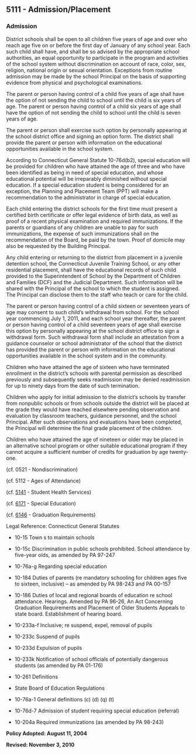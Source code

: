 ## 5111 - Admission/Placement

### Admission

District schools shall be open to all children five years of age and over who reach age five on or before the first day of January of any school year.  Each such child shall have, and shall be so advised by the appropriate school authorities, an equal opportunity to participate in the program and activities of the school system without discrimination on account of race, color, sex, religion, national origin or sexual orientation.  Exceptions from routine admission may be made by the school Principal on the basis of supporting evidence from physical and psychological examinations.

The parent or person having control of a child five years of age shall have the option of not sending the child to school until the child is six years of age.  The parent or person having control of a child six years of age shall have the option of not sending the child to school until the child is seven years of age.

The parent or person shall exercise such option by personally appearing at the school district office and signing an option form.  The district shall provide the parent or person with information on the educational opportunities available in the school system.

According to Connecticut General Statute 10-76d(b2), special education will be provided for children who have attained the age of three and who have been identified as being in need of special education, and whose educational potential will be irreparably diminished without special education.  If a special education student is being considered for an exception, the Planning and Placement Team (PPT) will make a recommendation to the administrator in charge of special education.

Each child entering the district schools for the first time must present a certified birth certificate or offer legal evidence of birth data, as well as proof of a recent physical examination and required immunizations.  If the parents or guardians of any children are unable to pay for such immunizations, the expense of such immunizations shall on the recommendation of the Board, be paid by the town.  Proof of domicile may also be requested by the Building Principal.

Any child entering or returning to the district from placement in a juvenile detention school, the Connecticut Juvenile Training School, or any other residential placement, shall have the educational records of such child provided to the Superintendent of School by the Department of Children and Families (DCF) and the Judicial Department.  Such information will be shared with the Principal of the school to which the student is assigned.  The Principal can disclose them to the staff who teach or care for the child.

The parent or person having control of a child sixteen or seventeen years of age may consent to such child’s withdrawal from school. For the school year commencing July 1, 2011, and each school year thereafter, the parent or person having control of a child seventeen years of age shall exercise this option by personally appearing at the school district office to sign a withdrawal form.  Such withdrawal form shall include an attestation from a guidance counselor or school administrator of the school that the district has provided the parent or person with information on the educational opportunities available in the school system and in the community.

Children who have attained the age of sixteen who have terminated enrollment in the district’s schools with parental permission as described previously and subsequently seeks readmission may be denied readmission for up to ninety days from the date of such termination.

Children who apply for initial admission to the district’s schools by transfer from nonpublic schools or from schools outside the district will be placed at the grade they would have reached elsewhere pending observation and evaluation by classroom teachers, guidance personnel, and the school Principal.  After such observations and evaluations have been completed, the Principal will determine the final grade placement of the children.

Children who have attained the age of nineteen or older may be placed in an alternative school program or other suitable educational program if they cannot acquire a sufficient number of credits for graduation by age twenty-one.

(cf. 0521 - Nondiscrimination)

(cf. 5112 - Ages of Attendance)

(cf. [5141](5141.md) - Student Health Services)

(cf. [6171](../6000/6171.md) - Special Education)

(cf. [6146](../6000/6146.md) - Graduation Requirements)

Legal Reference:  Connecticut General Statutes

* 10-15 Town s to maintain schools

* 10-15c Discrimination in public schools prohibited.  School attendance by five-year olds, as amended by PA 97-247

* 10-76a-g Regarding special education

* 10-184 Duties of parents (re mandatory schooling for children ages five to sixteen, inclusive) – as amended by PA 98-243 and PA 00-157

* 10-186 Duties of local and regional boards of education re school attendance. Hearings. Amended by PA 96-26, An Act Concerning Graduation Requirements and Placement of Older Students Appeals to state board. Establishment of hearing board.

* 10-233a-f Inclusive; re suspend, expel, removal of pupils

* 10-233c Suspend of pupils

* 10-233d Expulsion of pupils

* 10-233k Notification of school officials of potentially dangerous students (as amended by PA 01-176)

* 10-261 Definitions

* State Board of Education Regulations

* 10-76a-1 General definitions (c) (d) (q) (t)

* 10-76d-7 Admission of student requiring special education (referral)

* 10-204a Required immunizations (as amended by PA 98-243)

**Policy Adopted:  August 11, 2004**

**Revised:  November 3, 2010**

